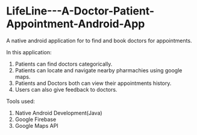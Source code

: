 # LifeLine---A-Doctor-Patient-Appointment-Android-App
A native android application for to find and book doctors for appointments.

In this application: 
1) Patients can find doctors categorically.
2) Patients can locate and navigate nearby pharmachies using google maps.
3) Patients and Doctors both can view their appointments history.
4) Users can also give feedback to doctors.

Tools used: 
1) Native Android Development(Java)
2) Google Firebase
3) Google Maps API

